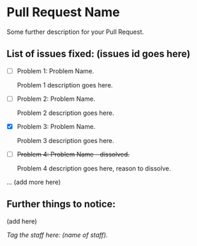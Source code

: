 # Pull Request Name
Some further description for your Pull Request.

## List of issues fixed: (issues id goes here)

- [ ] Problem 1: Problem Name.

  Problem 1 description goes here.

- [ ] Problem 2: Problem Name.

  Problem 2 description goes here.

- [x] Problem 3: Problem Name.

  Problem 3 description goes here.
  
- [ ] ~~Problem 4: Problem Name - dissolved.~~
  
  Problem 4 description goes here, reason to dissolve.

... (add more here)

## Further things to notice: 

(add here)



_Tag the staff here: (name of staff)._
